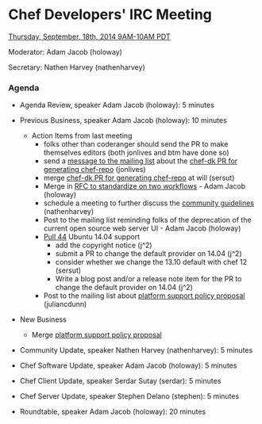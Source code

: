 # Chef Developers' IRC Meeting

[Thursday, September, 18th, 2014 9AM-10AM PDT](http://www.timeanddate.com/worldclock/fixedtime.html?msg=%23chef-hacking+developers%27+meeting&iso=20140821T12&p1=419&ah=1)

Moderator:  Adam Jacob (holoway)

Secretary:  Nathen Harvey (nathenharvey)

### Agenda
* Agenda Review, speaker Adam Jacob (holoway): 5 minutes
* Previous Business, speaker Adam Jacob (holoway): 10 minutes
  * Action Items from last meeting
    * folks other than coderanger should send the PR to make themselves editors (both jonlives and btm have done so)
    * send a [message to the mailing list](http://lists.opscode.com/sympa/arc/chef/2014-09/msg00035.html) about the [chef-dk PR for generating chef-repo](https://github.com/chef/chef-dk/pull/150) (jonlives)
    * merge [chef-dk PR for generating chef-repo](https://github.com/chef/chef-dk/pull/150) at will (sersut)
    * Merge in [RFC to standardize on two workflows](https://github.com/chef/chef-rfc/pull/34) - Adam Jacob (holoway)
    * schedule a meeting to further discuss the [community guidelines](https://github.com/chef/chef-rfc/pull/47) (nathenharvey)
    * Post to the mailing list reminding folks of the deprecation of the current open source web server UI - Adam Jacob (holoway)
    * [Pull 44](https://github.com/chef/chef-rfc/pull/44) Ubuntu 14.04 support
      * add the copyright notice (j^2)
      * submit a PR to change the default provider on 14.04 (j^2)
      * consider whether we change the 13.10 default with chef 12 (sersut)
      * Write a blog post and/or a release note item for the PR to change the default provider on 14.04 (j^2)
    * Post to the mailing list about [platform support policy proposal](https://github.com/chef/chef-rfc/pull/21) (juliancdunn)

* New Business
  * Merge [platform support policy proposal](https://github.com/chef/chef-rfc/pull/21)

* Community Update, speaker Nathen Harvey (nathenharvey): 5 minutes
* Chef Software Update, speaker Adam Jacob (holoway): 5 minutes
* Chef Client Update, speaker Serdar Sutay (serdar): 5 minutes
* Chef Server Update, speaker Stephen Delano (stephen): 5 minutes
* Roundtable, speaker Adam Jacob (holoway): 20 minutes
